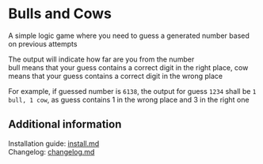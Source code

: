 # Bulls and Cows

A simple logic game where you need to guess a generated number based on previous attempts

The output will indicate how far are you from the number<br>
bull means that your guess contains a correct digit in the right place, cow means that your guess contains a correct digit in the wrong place

For example, if guessed number is `6138`, the output for guess `1234` shall be `1 bull, 1 cow`, as guess contains 1 in the wrong place and 3 in the right one

## Additional information

Installation guide: [install.md](install.md)<br>
Changelog: [changelog.md](changelog.md)